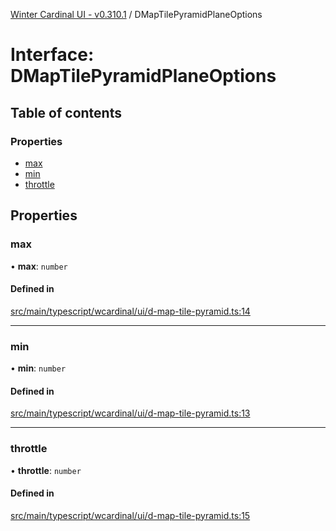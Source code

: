 [Winter Cardinal UI - v0.310.1](../index.md) / DMapTilePyramidPlaneOptions

# Interface: DMapTilePyramidPlaneOptions

## Table of contents

### Properties

- [max](DMapTilePyramidPlaneOptions.md#max)
- [min](DMapTilePyramidPlaneOptions.md#min)
- [throttle](DMapTilePyramidPlaneOptions.md#throttle)

## Properties

### max

• **max**: `number`

#### Defined in

[src/main/typescript/wcardinal/ui/d-map-tile-pyramid.ts:14](https://github.com/winter-cardinal/winter-cardinal-ui/blob/v0.310.1/src/main/typescript/wcardinal/ui/d-map-tile-pyramid.ts#L14)

___

### min

• **min**: `number`

#### Defined in

[src/main/typescript/wcardinal/ui/d-map-tile-pyramid.ts:13](https://github.com/winter-cardinal/winter-cardinal-ui/blob/v0.310.1/src/main/typescript/wcardinal/ui/d-map-tile-pyramid.ts#L13)

___

### throttle

• **throttle**: `number`

#### Defined in

[src/main/typescript/wcardinal/ui/d-map-tile-pyramid.ts:15](https://github.com/winter-cardinal/winter-cardinal-ui/blob/v0.310.1/src/main/typescript/wcardinal/ui/d-map-tile-pyramid.ts#L15)
